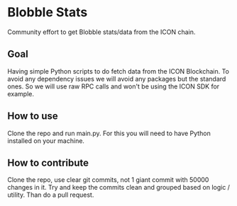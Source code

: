 # Blobble Stats
Community effort to get Blobble stats/data from the ICON chain.

## Goal
Having simple Python scripts to do fetch data from the ICON Blockchain. To avoid any dependency issues we will avoid any packages but the standard ones. So we will use raw RPC calls and won't be using the ICON SDK for example.

## How to use
Clone the repo and run main.py. For this you will need to have Python installed on your machine.

## How to contribute
Clone the repo, use clear git commits, not 1 giant commit with 50000 changes in it. Try and keep the commits clean and grouped based on logic / utility. Than do a pull request.
